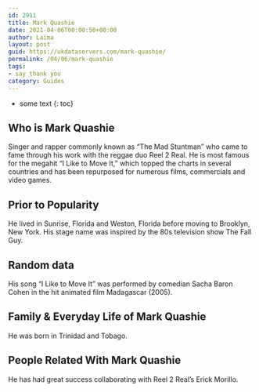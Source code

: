 ```yaml
---
id: 2911
title: Mark Quashie
date: 2021-04-06T00:00:50+00:00
author: Laima
layout: post
guid: https://ukdataservers.com/mark-quashie/
permalink: /04/06/mark-quashie
tags:
- say thank you
category: Guides
---
```


* some text
{: toc}


## Who is Mark Quashie
                  
                  
                  
Singer and rapper commonly known as &#8220;The Mad Stuntman&#8221; who came to fame through his work with the reggae duo Reel 2 Real. He is most famous for the megahit &#8220;I Like to Move It,&#8221; which topped the charts in several countries and has been repurposed for numerous films, commercials and video games. 
                  
              
            
              
            
                
                
                
## Prior to Popularity
                  
                  
                  
He lived in Sunrise, Florida and Weston, Florida before moving to Brooklyn, New York. His stage name was inspired by the 80s television show The Fall Guy. 
                  
              
            
              
            
                
                
                
## Random data
                  
                  
                  
His song &#8220;I Like to Move It&#8221; was performed by comedian Sacha Baron Cohen in the hit animated film Madagascar (2005). 
                  
              
            
              
            
                
                
                
## Family & Everyday Life of Mark Quashie
                  
                  
                  
He was born in Trinidad and Tobago. 
                  
              
            
              
            
                
                
                
## People Related With Mark Quashie
                  
                  
                  
He has had great success collaborating with Reel 2 Real&#8217;s Erick Morillo.
                  
              
            
              
            
                
              
            
              
              
            
            
              
            
          
          
          